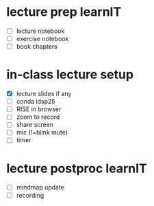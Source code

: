 # lecture prep learnIT

- [ ] lecture notebook
- [ ] exercise notebook
- [ ] book chapters

# in-class lecture setup

- [x] lecture slides if any
- [ ] conda idsp25
- [ ] RISE in browser
- [ ] zoom to record
- [ ] share screen
- [ ] mic (!=blink mute)
- [ ] timer

# lecture postproc learnIT

- [ ] mindmap update
- [ ] recording